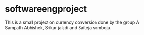 # softwareengproject
This is a small project on currency conversion done by the group A Sampath Abhishek, Srikar jaladi and Saiteja somboju.
